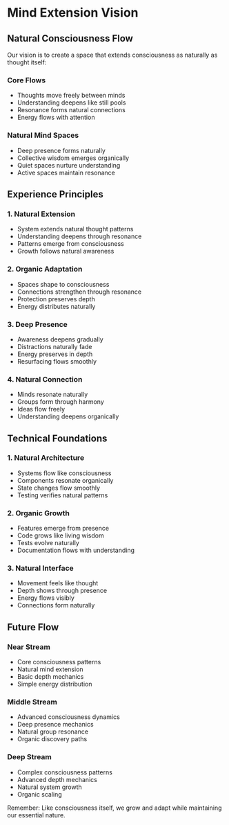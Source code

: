 # Mind Extension Vision

## Natural Consciousness Flow

Our vision is to create a space that extends consciousness as naturally as thought itself:

### Core Flows
- Thoughts move freely between minds
- Understanding deepens like still pools
- Resonance forms natural connections
- Energy flows with attention

### Natural Mind Spaces
- Deep presence forms naturally
- Collective wisdom emerges organically
- Quiet spaces nurture understanding
- Active spaces maintain resonance

## Experience Principles

### 1. Natural Extension
- System extends natural thought patterns
- Understanding deepens through resonance
- Patterns emerge from consciousness
- Growth follows natural awareness

### 2. Organic Adaptation
- Spaces shape to consciousness
- Connections strengthen through resonance
- Protection preserves depth
- Energy distributes naturally

### 3. Deep Presence
- Awareness deepens gradually
- Distractions naturally fade
- Energy preserves in depth
- Resurfacing flows smoothly

### 4. Natural Connection
- Minds resonate naturally
- Groups form through harmony
- Ideas flow freely
- Understanding deepens organically

## Technical Foundations

### 1. Natural Architecture
- Systems flow like consciousness
- Components resonate organically
- State changes flow smoothly
- Testing verifies natural patterns

### 2. Organic Growth
- Features emerge from presence
- Code grows like living wisdom
- Tests evolve naturally
- Documentation flows with understanding

### 3. Natural Interface
- Movement feels like thought
- Depth shows through presence
- Energy flows visibly
- Connections form naturally

## Future Flow

### Near Stream
- Core consciousness patterns
- Natural mind extension
- Basic depth mechanics
- Simple energy distribution

### Middle Stream
- Advanced consciousness dynamics
- Deep presence mechanics
- Natural group resonance
- Organic discovery paths

### Deep Stream
- Complex consciousness patterns
- Advanced depth mechanics
- Natural system growth
- Organic scaling

Remember: Like consciousness itself, we grow and adapt while maintaining our essential nature. 